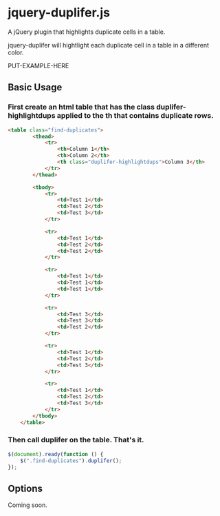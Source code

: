 # jquery-duplifer.js
A jQuery plugin that highlights duplicate cells in a table.

jquery-duplifer will hightlight each duplicate cell in a table in a different color.

PUT-EXAMPLE-HERE

## Basic Usage

### First create an html table that has the class duplifer-highlightdups applied to the th that contains duplicate rows.

```html
<table class="find-duplicates">
		<thead>
			<tr>
				<th>Column 1</th>
				<th>Column 2</th>
				<th class="duplifer-highlightdups">Column 3</th>
			</tr>
		</thead>

		<tbody>
			<tr>
				<td>Test 1</td>
				<td>Test 2</td>
				<td>Test 3</td>
			</tr>

			<tr>
				<td>Test 1</td>
				<td>Test 2</td>
				<td>Test 2</td>
			</tr>

			<tr>
				<td>Test 1</td>
				<td>Test 1</td>
				<td>Test 1</td>
			</tr>

			<tr>
				<td>Test 3</td>
				<td>Test 3</td>
				<td>Test 2</td>
			</tr>

			<tr>
				<td>Test 1</td>
				<td>Test 2</td>
				<td>Test 3</td>
			</tr>

			<tr>
				<td>Test 1</td>
				<td>Test 2</td>
				<td>Test 3</td>
			</tr>
		</tbody>
	</table>
```

### Then call duplifer on the table. That's it.

````javascript
$(document).ready(function () {
	$(".find-duplicates").duplifer();
});
````

## Options

Coming soon.